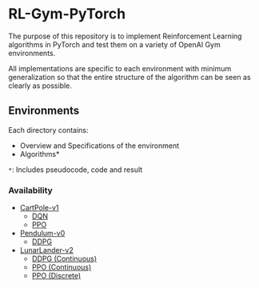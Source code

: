 # RL-Gym-PyTorch

The purpose of this repository is to implement Reinforcement Learning algorithms in PyTorch and test them on a variety of OpenAI Gym environments.

All implementations are specific to each environment with minimum generalization so that the entire structure of the algorithm can be seen as clearly as possible.

## Environments

Each directory contains:
- Overview and Specifications of the environment
- Algorithms*

`*`: Includes pseudocode, code and result

### Availability
- [CartPole-v1](https://github.com/lexiconium/RL-Gym-PyTorch/tree/main/CartPole)
  - [DQN](https://github.com/lexiconium/RL-Gym-PyTorch/tree/main/CartPole/DQN)
  - [PPO](https://github.com/lexiconium/RL-Gym-PyTorch/tree/main/CartPole/PPO)
- [Pendulum-v0](https://github.com/lexiconium/RL-Gym-PyTorch/tree/main/Pendulum)
  - [DDPG](https://github.com/lexiconium/RL-Gym-PyTorch/tree/main/Pendulum/DDPG)
- [LunarLander-v2](https://github.com/lexiconium/RL-Gym-PyTorch/tree/main/LunarLander)
  - [DDPG (Continuous)](https://github.com/lexiconium/RL-Gym-PyTorch/tree/main/LunarLander/Continuous/DDPG)
  - [PPO (Continuous)](https://github.com/lexiconium/RL-Gym-PyTorch/tree/main/LunarLander/Continuous/PPO)
  - [PPO (Discrete)](https://github.com/lexiconium/RL-Gym-PyTorch/tree/main/LunarLander/Discrete/PPO)
